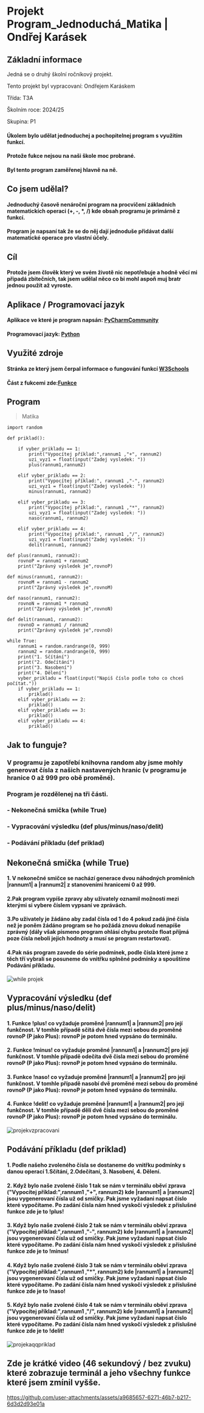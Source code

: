 # Projekt Program_Jednoduchá_Matika | Ondřej Karásek


## Základní informace


Jedná se o druhý školní ročníkový projekt.

Tento projekt byl vypracovaní: Ondřejem Karáskem

Třída: T3A

Školním roce: 2024/25

Skupina: P1


#### Úkolem bylo udělat jednoduchej a pochopitelnej program s využitím funkcí.
#### Protože fukce nejsou na naši škole moc probrané.
#### Byl tento program zaměřenej hlavně na ně.


## Co jsem udělal?
#### Jednoduchý časově nenároční program na procvičení základních matematickích operaci (+, -, *, /) kde obsah programu je primárně z funkcí.
#### Program je napsaní tak že se do něj dají jednoduše přidávat další matematické operace pro vlastní účely.


## Cíl
#### Protože jsem člověk který ve svém životě nic nepotřebuje a hodně věcí mi připadá zbitečních, tak jsem udělal něco co bi mohl aspoň muj bratr jednou použít až vyroste.


## Aplikace / Programovací jazyk
#### Aplikace ve které je program napsán: [PyCharmCommunity](https://pycharm-community-edition.en.softonic.com/)
#### Programovací jazyk: [Python](https://www.python.org/)


## Využité zdroje
#### Stránka ze který jsem čerpal informace o fungování funkcí [W3Schools](https://www.w3schools.com/python/python_functions.asp)
#### Část z fukcemi zde:[Funkce](https://www.w3schools.com/python/python_functions.asp)

## Program
> Matika

    import random

    def priklad():

        if vyber_prikladu == 1:
            print("Vypocítej příklad:",rannum1 ,"+", rannum2)
            uzi_vyz1 = float(input("Zadej vysledek: "))
            plus(rannum1,rannum2)

        elif vyber_prikladu == 2:
            print("Vypocítej příklad:", rannum1 ,"-", rannum2)
            uzi_vyz1 = float(input("Zadej vysledek: "))
            minus(rannum1, rannum2)

        elif vyber_prikladu == 3:
            print("Vypocítej příklad:", rannum1 ,"*", rannum2)
            uzi_vyz1 = float(input("Zadej vysledek: "))
            naso(rannum1, rannum2)

        elif vyber_prikladu == 4:
            print("Vypocítej příklad:", rannum1 ,"/", rannum2)
            uzi_vyz1 = float(input("Zadej vysledek: "))
            delit(rannum1, rannum2)

    def plus(rannum1, rannum2):
        rovnoP = rannum1 + rannum2
        print("Zprávný výsledek je",rovnoP)
        
    def minus(rannum1, rannum2):
        rovnoM = rannum1 - rannum2
        print("Zprávný výsledek je",rovnoM)
        
    def naso(rannum1, rannum2):
        rovnoN = rannum1 * rannum2
        print("Zprávný výsledek je",rovnoN)
        
    def delit(rannum1, rannum2):
        rovnoD = rannum1 / rannum2
        print("Zprávný výsledek je",rovnoD)

    while True:
        rannum1 = random.randrange(0, 999)
        rannum2 = random.randrange(0, 999)
        print("1. Sčítání")
        print("2. Odečítání")
        print("3. Nasobení")
        print("4. Dělení")
        vyber_prikladu = float(input("Napiš číslo podle toho co chceš počítat."))
        if vyber_prikladu == 1:
            priklad()
        elif vyber_prikladu == 2:
            priklad()
        elif vyber_prikladu == 3:
            priklad()
        elif vyber_prikladu == 4:
            priklad()
## Jak to funguje?
### V programu je zapotřebí knihovna random aby jsme mohly generovat čísla z našich nastavených hranic (v programu je hranice 0 až 999 pro obě proměné).
### Program je rozdělenej na tři části.
### - Nekonečná smička (while True)
### - Vypracování výsledku (def plus/minus/naso/delit)
### - Podávání příkladu (def priklad)

## Nekonečná smička (while True)
#### 1. V nekonečné smičce se nachází generace dvou náhodných proměních |rannum1| a |rannum2| z stanoveními hranicemi 0 až 999.
#### 2.Pak program vypíše zpravy aby uživately oznamil možnosti mezi kterými si vybere číslem vypsaní ve zprávách.
#### 3.Po uživately je žádáno aby zadal čísla od 1 do 4 pokud zadá jiné čísla než je poněm žádáno program se ho požádá znovu dokud nenapíše zprávný (dály však písmeno program ohlásí chybu protože float příjmá poze čísla neboli jejich hodnoty a musí se program restartovat).
#### 4.Pak nás program zavede do série podmínek, podle čísla které jsme z těch tří vybrali se  posuneme do vnitřku splněné podmínky a spouštíme Podávání příkladu.
![while projek](https://github.com/user-attachments/assets/0e1de3ae-d76a-4c20-9dcc-972b487f0d07)

## Vypracování výsledku (def plus/minus/naso/delit)
#### 1. Funkce !plus! co vyžaduje proměné |rannum1| a |rannum2| pro její funkčnost. V tomhle případě sčítá dvě čísla mezi sebou do proměné rovnoP (P jako Plus): rovnoP je potom hned vypsáno do terminálu.
#### 2. Funkce !minus! co vyžaduje proměné |rannum1| a |rannum2| pro její funkčnost. V tomhle případě odečíta dvě čisla mezi sebou do proměné rovnoP (P jako Plus): rovnoP je potom hned vypsáno do terminálu.
#### 3. Funkce !naso! co vyžaduje proměné |rannum1| a |rannum2| pro její funkčnost. V tomhle případě nasobí dvě proměné mezi sebou do proměné rovnoP (P jako Plus): rovnoP je potom hned vypsáno do terminálu.
#### 4. Funkce !delit! co vyžaduje proměné |rannum1| a |rannum2| pro její funkčnost. V tomhle případě dělí dvě čísla mezi sebou do proměné rovnoP (P jako Plus): rovnoP je potom hned vypsáno do terminálu.
![projekvzpracovani](https://github.com/user-attachments/assets/e88cb66e-bb27-4bfa-89ca-0a3aa578c260)

## Podávání příkladu (def priklad)
#### 1. Podle našeho zvoleného čísla se dostaneme do vnitřku podmínky s danou operací 1.Sčítání, 2.Odečítaní, 3. Nasobení, 4. Dělení.
#### 2. Když bylo naše zvolené číslo 1 tak se nám v terminálu oběví zprava ("Vypocítej příklad:",rannum1 ,"+", rannum2) kde |rannum1| a |rannum2| jsou vygenerovaní čísla už od smičky. Pak jsme vyžadani napsat číslo které vypočítame. Po zadání čísla nám hned vyskočí výsledek z příslušné funkce zde je to !plus!
#### 3. Když bylo naše zvolené číslo 2 tak se nám v terminálu oběví zprava ("Vypocítej příklad:",rannum1 ,"-", rannum2) kde |rannum1| a |rannum2| jsou vygenerovaní čísla už od smičky. Pak jsme vyžadani napsat číslo které vypočítame. Po zadání čísla nám hned vyskočí výsledek z příslušné funkce zde je to !minus!
#### 4. Když bylo naše zvolené číslo 3 tak se nám v terminálu oběví zprava ("Vypocítej příklad:",rannum1 ,"*", rannum2) kde |rannum1| a |rannum2| jsou vygenerovaní čísla už od smičky. Pak jsme vyžadani napsat číslo které vypočítame. Po zadání čísla nám hned vyskočí výsledek z příslušné funkce zde je to !naso!
#### 5. Když bylo naše zvolené číslo 4 tak se nám v terminálu oběví zprava ("Vypocítej příklad:",rannum1 ,"/", rannum2) kde |rannum1| a |rannum2| jsou vygenerovaní čísla už od smičky. Pak jsme vyžadani napsat číslo které vypočítame. Po zadání čísla nám hned vyskočí výsledek z příslušné funkce zde je to !delit!
![projekaqqpriklad](https://github.com/user-attachments/assets/3d9d5150-f9fe-4b78-8c4a-754e9472ebc5)

## Zde je krátké video (46 sekundový / bez zvuku) které zobrazuje terminál a jeho všechny funkce které jsem zmínil vyšše.


https://github.com/user-attachments/assets/a9685657-6271-46b7-b217-6d3d2d93e01a

